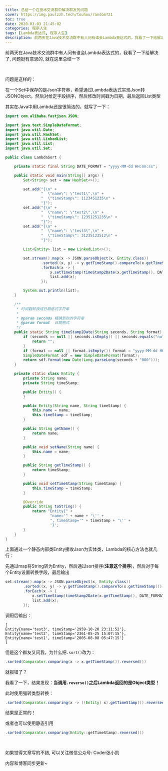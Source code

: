 ```yaml
---
title: 总结一个在技术交流群中解决群友的问题
cover: https://img.paulzzh.tech/touhou/random?21
toc: true
date: 2020-03-03 21:45:02
categories: 程序人生
tags: [Lambda表达式, 程序人生]
description: 前两天在Java技术交流群中有人问有谁会Lambda表达式的，我看了一下给解决了, 问题挺有意思的, 就在这里总结一下
---
```


前两天在Java技术交流群中有人问有谁会Lambda表达式的，我看了一下给解决了, 问题挺有意思的, 就在这里总结一下

<br/>

<!--more-->

问题是这样的：

在一个Set中保存的是Json字符串，希望通过Lambda表达式实现Json转JSONObject，然后对给定字段排序，然后修改时间戳为日期，最后返回List类型

其实在Java中用Lambda还是很简洁的，就写了一下：

```java
import com.alibaba.fastjson.JSON;

import java.text.SimpleDateFormat;
import java.util.Date;
import java.util.HashSet;
import java.util.LinkedList;
import java.util.List;
import java.util.Set;

public class LambdaSort {

    private static final String DATE_FORMAT = "yyyy-MM-dd HH:mm:ss";

    public static void main(String[] args) {
        Set<String> set = new HashSet<>();

        set.add("{\n" +
                "  \"name\": \"test1\",\n" +
                "  \"timeStamp\": 1123451235\n" +
                "}");
        set.add("{\n" +
                "  \"name\": \"test2\",\n" +
                "  \"timeStamp\": 12351251235\n" +
                "}");
        set.add("{\n" +
                "  \"name\": \"test3\",\n" +
                "  \"timeStamp\": 31235123512\n" +
                "}");

        List<Entity> list = new LinkedList<>();

        set.stream().map(x -> JSON.parseObject(x, Entity.class))
                .sorted((x, y) -> y.getTimeStamp().compareTo(x.getTimeStamp()))
                .forEach(x -> {
                    x.setTimeStamp(timeStamp2Date(x.getTimeStamp(), DATE_FORMAT));
                    list.add(x);
                });

        System.out.println(list);
    }

    /**
     * 时间戳转换成日期格式字符串
     *
     * @param seconds 精确到秒的字符串
     * @param format  日期格式
     */
    public static String timeStamp2Date(String seconds, String format) {
        if (seconds == null || seconds.isEmpty() || seconds.equals("null")) {
            return "";
        }
        if (format == null || format.isEmpty()) format = "yyyy-MM-dd HH:mm:ss";
        SimpleDateFormat sdf = new SimpleDateFormat(format);
        return sdf.format(new Date(Long.parseLong(seconds + "000")));
    }

    private static class Entity {
        private String name;
        private String timeStamp;

        public Entity() {
        }

        public Entity(String name, String timeStamp) {
            this.name = name;
            this.timeStamp = timeStamp;
        }

        public String getName() {
            return name;
        }

        public void setName(String name) {
            this.name = name;
        }

        public String getTimeStamp() {
            return timeStamp;
        }

        public void setTimeStamp(String timeStamp) {
            this.timeStamp = timeStamp;
        }

        @Override
        public String toString() {
            return "Entity{" +
                    "name='" + name + '\'' +
                    ", timeStamp='" + timeStamp + '\'' +
                    '}';
        }
    }
}
```

上面通过一个静态内部类Entity接收Json为实体类，Lambda的核心方法也就几行：

先通过map将String转为Entity，然后通过sort排序(**注意这个排序**)，然后对于每个Entity设置转换字段，最后输出

```java
set.stream().map(x -> JSON.parseObject(x, Entity.class))
        .sorted((x, y) -> y.getTimeStamp().compareTo(x.getTimeStamp()))
        .forEach(x -> {
            x.setTimeStamp(timeStamp2Date(x.getTimeStamp(), DATE_FORMAT));
            list.add(x);
        });
```

调用后输出：

```
[
Entity{name='test3', timeStamp='2959-10-20 23:11:52'}, 
Entity{name='test2', timeStamp='2361-05-25 15:07:15'}, 
Entity{name='test1', timeStamp='2005-08-08 05:47:15'}
]
```

但是这个群友又问我，为什么把`.sort()`改为：

```java
.sorted(Comparator.comparing(x -> x.getTimeStamp()).reversed())
```

就报错了？

我看了一下，结果发现：**当调用`.reverse()`之后Lambda返回的是Object类型！**

此时使用强转类型转换：

```java
.sorted(Comparator.comparing(x -> ((Entity) x).getTimeStamp()).reversed())
```

结果是正常的！

或者也可以使用静态引用

```java
.sorted(Comparator.comparing(Entity::getTimeStamp).reversed())
```

<br/>

如果觉得文章写的不错, 可以关注微信公众号: Coder张小凯

内容和博客同步更新~

<br/>